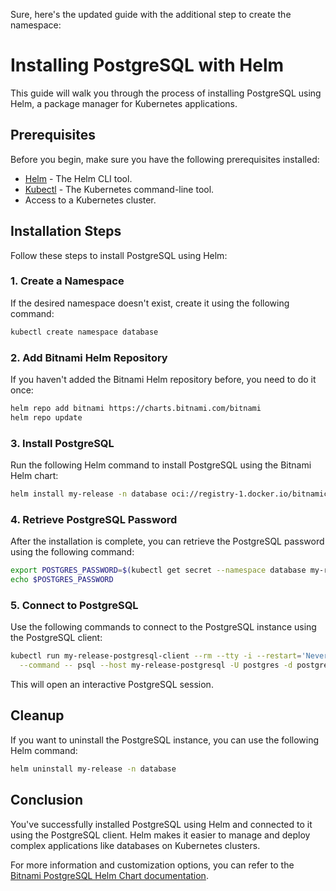 Sure, here's the updated guide with the additional step to create the namespace:

# Installing PostgreSQL with Helm

This guide will walk you through the process of installing PostgreSQL using Helm, a package manager for Kubernetes applications.

## Prerequisites

Before you begin, make sure you have the following prerequisites installed:

- [Helm](https://helm.sh/docs/intro/install/) - The Helm CLI tool.
- [Kubectl](https://kubernetes.io/docs/tasks/tools/install-kubectl/) - The Kubernetes command-line tool.
- Access to a Kubernetes cluster.

## Installation Steps

Follow these steps to install PostgreSQL using Helm:

### 1. Create a Namespace

If the desired namespace doesn't exist, create it using the following command:

```bash
kubectl create namespace database
```

### 2. Add Bitnami Helm Repository

If you haven't added the Bitnami Helm repository before, you need to do it once:

```bash
helm repo add bitnami https://charts.bitnami.com/bitnami
helm repo update
```

### 3. Install PostgreSQL

Run the following Helm command to install PostgreSQL using the Bitnami Helm chart:

```bash
helm install my-release -n database oci://registry-1.docker.io/bitnamicharts/postgresql
```

### 4. Retrieve PostgreSQL Password

After the installation is complete, you can retrieve the PostgreSQL password using the following command:

```bash
export POSTGRES_PASSWORD=$(kubectl get secret --namespace database my-release-postgresql -o jsonpath="{.data.postgres-password}" | base64 -d)
echo $POSTGRES_PASSWORD
```

### 5. Connect to PostgreSQL

Use the following commands to connect to the PostgreSQL instance using the PostgreSQL client:

```bash
kubectl run my-release-postgresql-client --rm --tty -i --restart='Never' --namespace database --image docker.io/bitnami/postgresql:15.3.0-debian-11-r77 --env="PGPASSWORD=$POSTGRES_PASSWORD" \
  --command -- psql --host my-release-postgresql -U postgres -d postgres -p 5432
```

This will open an interactive PostgreSQL session.

## Cleanup

If you want to uninstall the PostgreSQL instance, you can use the following Helm command:

```bash
helm uninstall my-release -n database
```

## Conclusion

You've successfully installed PostgreSQL using Helm and connected to it using the PostgreSQL client. Helm makes it easier to manage and deploy complex applications like databases on Kubernetes clusters.

For more information and customization options, you can refer to the [Bitnami PostgreSQL Helm Chart documentation](https://bitnami.com/stack/postgresql/helm).
